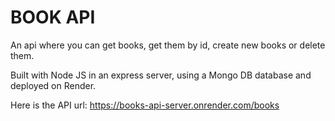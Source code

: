 # BOOK API

An api where you can get books, get them by id, create new books or delete them.

Built with Node JS in an express server, using a Mongo DB database and deployed on Render.

Here is the API url: https://books-api-server.onrender.com/books
